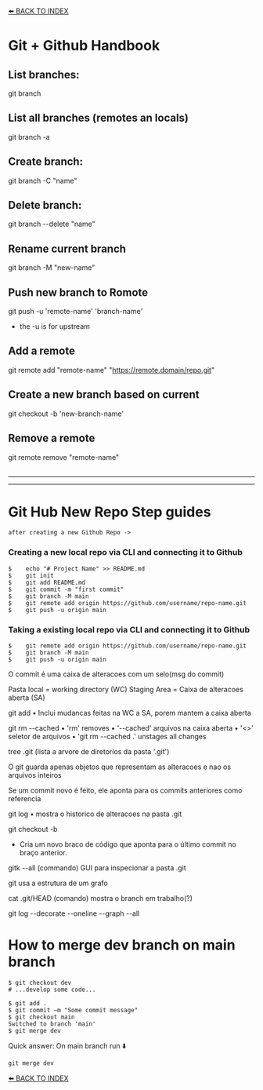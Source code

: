 [⬅️ BACK TO INDEX](../../#my-open-studies)
# Git + Github Handbook #

## List branches: ##
git branch

## List all branches (remotes an locals) ##
git branch -a

## Create branch: ##
git branch -C "name"

## Delete branch: ##
git branch --delete "name"

## Rename current branch ##
git branch -M "new-name"

## Push new branch to Romote ##
git push -u 'remote-name' 'branch-name' 
- the -u is for upstream

## Add a remote ##
git remote add "remote-name" "https://remote.domain/repo.git"

## Create a new branch based on current ##
git checkout -b 'new-branch-name'


## Remove a remote ##
git remote remove "remote-name"
<br><br>
<hr><hr>

# Git Hub New Repo Step guides #

`after creating a new Github Repo ->`

### Creating a new local repo via CLI and connecting it to Github ###

```
$    echo "# Project Name" >> README.md
$    git init
$    git add README.md
$    git commit -m "first commit"
$    git branch -M main
$    git remote add origin https://github.com/username/repo-name.git
$    git push -u origin main
```

### Taking a existing local repo via CLI and connecting it to Github ###

```
$    git remote add origin https://github.com/username/repo-name.git
$    git branch -M main
$    git push -u origin main
```

O commit é uma caixa de alteracoes com um selo(msg do commit)

Pasta local = working directory (WC)
Staging Area = Caixa de alteracoes aberta (SA)

git add <file-name-or-folder>
• Inclui mudancas feitas na WC a SA, porem mantem a caixa aberta

git rm --cached <file-name-or-folder>
• 'rm' removes
• '--cached' arquivos na caixa aberta
• '<>' seletor de arquivos
• 'git rm --cached .' unstages all changes

tree .git (lista a arvore de diretorios da pasta '.git')

O git guarda apenas objetos que representam as alteracoes e nao os arquivos inteiros

Se um commit novo é feito, ele aponta para os commits anteriores como referencia


git log
• mostra o historico de alteracoes na pasta .git

git checkout -b <nome do branch>
- Cria um novo braco de código que aponta para o último commit no braço anterior.

gitk --all  (commando)
GUI para inspecionar a pasta .git

git usa a estrutura de um grafo

cat .git/HEAD (comando)
mostra o branch em trabalho(?)

git log --decorate --oneline --graph --all


# How to merge dev branch on main branch

```
$ git checkout dev
# ...develop some code...

$ git add .
$ git commit –m "Some commit message"
$ git checkout main
Switched to branch 'main'
$ git merge dev
```
Quick answer: On main branch run ⬇️
```
git merge dev
```

[⬅️ BACK TO INDEX](../../#my-open-studies)

